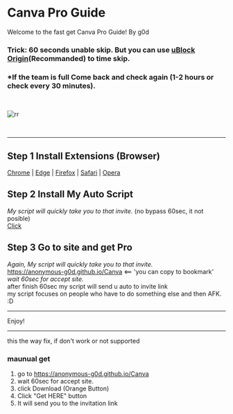 <!--
  README.md

  Theme: Dark
-->

# Canva Pro Guide

Welcome to the fast get Canva Pro Guide! By g0d

### Trick: 60 seconds unable skip. But you can use [uBlock Origin](https://ublockorigin.com/)(Recommanded) to time skip.
### *If the team is full Come back and check again (1-2 hours or check every 30 minutes).
<br>

![rr](https://github.com/anonymous-g0d/anonymous-g0d.github.io/blob/main/Canva/rick-roll.gif)

<br>

---

## Step 1 Install Extensions (Browser)
[Chrome](https://chromewebstore.google.com/detail/tampermonkey/dhdgffkkebhmkfjojejmpbldmpobfkfo) | [Edge](https://microsoftedge.microsoft.com/addons/detail/tampermonkey/iikmkjmpaadaobahmlepeloendndfphd) | [Firefox](https://addons.mozilla.org/en-US/firefox/addon/tampermonkey/) | [Safari](https://apps.apple.com/us/app/tampermonkey/id1482490089) | [Opera](https://addons.opera.com/en/extensions/details/tampermonkey-beta/)

## Step 2 Install My Auto Script
*My script will quickly take you to that invite.* (no bypass 60sec, it not posible)<br>
[Click](https://raw.githubusercontent.com/anonymous-g0d/anonymous-g0d.github.io/main/Canva/cvrd.user.js)

## Step 3 Go to site and get Pro
*Again, My script will quickly take you to that invite.*<br>
https://anonymous-g0d.github.io/Canva <== 'you can copy to bookmark'<br>
*wait 60sec for accept site.*<br>
after finish 60sec my script will send u auto to invite link<br>
my script focuses on people who have to do something else and then AFK. :D

---

Enjoy!


---
this the way fix, if don't work or not supported
### maunual get
1. go to https://anonymous-g0d.github.io/Canva
2. wait 60sec for accept site.
3. click Download (Orange Button)
4. Click "Get HERE" button
5. It will send you to the invitation link
